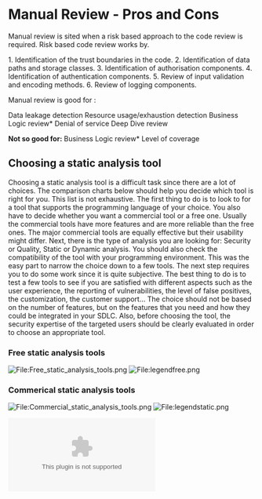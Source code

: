 # Manual Review - Pros and Cons

Manual review is sited when a risk based approach to the code review is
required. Risk based code review works by.

1\. Identification of the trust boundaries in the code. 2.
Identification of data paths and storage classes. 3. Identification of
authorisation components. 4. Identification of authentication
components. 5. Review of input validation and encoding methods. 6.
Review of logging components.

Manual review is good for :

Data leakage detection Resource usage/exhaustion detection Business
Logic review\* Denial of service Deep Dive review

**Not so good for:** Business Logic review\* Level of coverage

## Choosing a static analysis tool

Choosing a static analysis tool is a difficult task since there are a
lot of choices. The comparison charts below should help you decide which
tool is right for you. This list is not exhaustive. The first thing to
do is to look to for a tool that supports the programming language of
your choice. You also have to decide whether you want a commercial tool
or a free one. Usually the commercial tools have more features and are
more reliable than the free ones. The major commercial tools are equally
effective but their usability might differ. Next, there is the type of
analysis you are looking for: Security or Quality, Static or Dynamic
analysis. You should also check the compatibility of the tool with your
programming environment. This was the easy part to narrow the choice
down to a few tools. The next step requires you to do some work since it
is quite subjective. The best thing to do is to test a few tools to see
if you are satisfied with different aspects such as the user experience,
the reporting of vulnerabilities, the level of false positives, the
customization, the customer support… The choice should not be based on
the number of features, but on the features that you need and how they
could be integrated in your SDLC. Also, before choosing the tool, the
security expertise of the targeted users should be clearly evaluated in
order to choose an appropriate tool.

### **Free static analysis tools**

![<File:Free_static_analysis_tools.png>](Free_static_analysis_tools.png
"File:Free_static_analysis_tools.png")
![<File:legendfree.png>](legendfree.png "File:legendfree.png")

### **Commerical static analysis tools**

![<File:Commercial_static_analysis_tools.png>](Commercial_static_analysis_tools.png
"File:Commercial_static_analysis_tools.png")
![<File:legendstatic.png>](legendstatic.png "File:legendstatic.png")

![<File:Owasp_Benchmark_Static_analysis_tools_1.1.pptx>](Owasp_Benchmark_Static_analysis_tools_1.1.pptx
"File:Owasp_Benchmark_Static_analysis_tools_1.1.pptx")
